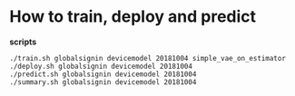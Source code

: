 # How to train, deploy and predict

__scripts__
```shell
./train.sh globalsignin devicemodel 20181004 simple_vae_on_estimator
./deploy.sh globalsignin devicemodel 20181004
./predict.sh globalsignin devicemodel 20181004
./summary.sh globalsignin devicemodel 20181004
```
